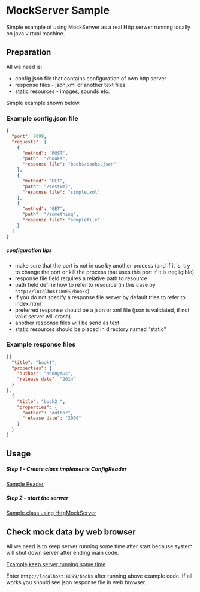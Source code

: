 MockServer Sample
=================

Simple example of using MockSerwer as a real Http serwer running locally
on java virtual machine. 

## Preparation

All we need  is:
 * config.json file that contains configuration of own http server
 * response files - json,xml or another text files
 * static resources - images, sounds etc.

Simple example shown below.

### Example config.json file
```json
{
  "port": 8099,
  "requests": [
    {
      "method": "POST",
      "path": "/books",
      "response file": "books/books.json"
    },
    {
      "method": "GET",
      "path": "/testxml",
      "response file": "simple.xml"
    },
    {
      "method": "GET",
      "path": "/something",
      "response file": "samplefile"
    }
  ]
}
```
##### configuration tips
 * make sure that the port is not in use by another process (and if it is,
 try to change the port or kill the process that uses this port if it is 
 negligible)
 * response file field requires a relative path to resource
 * path field define how to refer to resource 
 (in this case by ```http://localhost:8099/books```)
 * If you do not specify a response file server by default tries to refer to index.html
 * preferred response should be a json or xml file (json is validated, if not valid server will crash)
 * another response files will be send as text
 * static resources should be placed in directory named "static"
### Example response files
```json
[{
  "title": "book1",
  "properties": {
    "author": "anonymus",
    "release date": "2014"
  }
},
  {
    "title": "book2 ",
    "properties": {
      "author": "author",
      "release date": "2000"
    }
  }
]
```
## Usage
##### Step 1 - Create class implements ConfigReader
[Sample Reader](sampleReader.md)

#####  Step 2 - start the serwer
[Sample.class using HttpMockServer](SampleMain.md)

## Check mock data by web browser
All we need is to keep server running some time after start because 
system will shut down server after ending main code.

[Example keep server running some time](SampleWithWebBrowser.md)

Enter ```http://localhost:8099/books``` after running above example code.
If all works you should see json response file in web browser.
